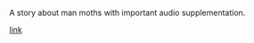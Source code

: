 A story about man moths with important audio supplementation.

[link](https://nathoddson.github.io/Man-Moths-not-Moth-Men/)
